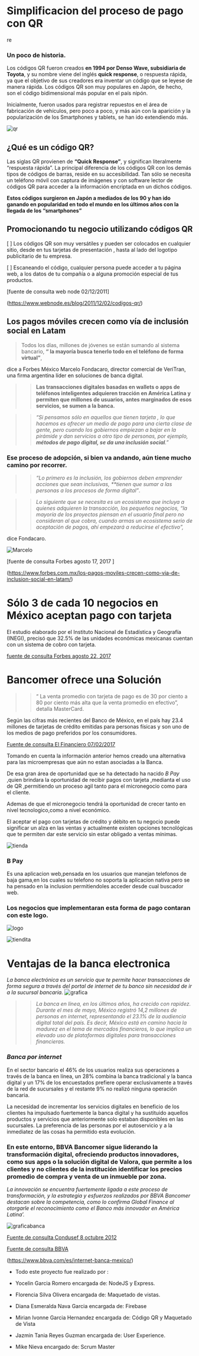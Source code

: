 
#  Simplificacion del proceso de pago con QR


re
###  Un poco de historia.

Los códigos QR fueron creados **en 1994 por Denso Wave, subsidiaria de Toyota**, y su nombre viene del inglés **quick response**, o  respuesta rápida, ya que el objetivo de sus creadores era inventar un código que se leyese de manera rápida. Los códigos QR son muy populares en Japón, de hecho, son el código bidimensional más popular en el país nipón.

Inicialmente, fueron usados para registrar repuestos en el área de fabricación de vehículos, pero poco a poco, y más aún con la aparición y la popularización de los Smartphones y tablets, se han ido extendiendo más.

![qr](imagenes/qr.png)

##  ¿Qué es un código QR?

Las siglas QR provienen de **“Quick Response”**, y significan literalmente “respuesta rápida”. La principal diferencia de los códigos QR con los demás tipos de códigos de barras, reside en su accesibilidad. Tan sólo se necesita un teléfono móvil con captura de imágenes  y con software lector de códigos QR para acceder a la información encriptada en un dichos códigos. 

**Estos códigos surgieron en Japón a mediados de los 90 y han ido ganando en popularidad en todo el mundo en los últimos años con la llegada de los “smartphones”**

## Promocionando tu negocio utilizando códigos QR
[ ] Los códigos QR son muy versátiles y pueden ser colocados en  cualquier sitio, desde en tus tarjetas de presentación , hasta al lado del logotipo publicitario de tu empresa.

[ ] Escaneando el código, cualquier persona puede acceder a tu página web, a los datos de tu compañía o a alguna promoción especial de tus productos. 

[fuente de consulta web node 02/12/2011]

(https://www.webnode.es/blog/2011/12/02/codigos-qr/)


## Los pagos móviles crecen como vía de inclusión social en Latam

 > Todos los días,  millones de jóvenes  se están sumando al sistema bancario, **“ la mayoría busca tenerlo todo en el teléfono de forma virtual”**, 
 
 dice a Forbes México Marcelo Fondacaro, director comercial de VeriTran, una firma argentina líder en soluciones de banca digital.
  
 >> **Las transacciones digitales basadas en wallets o apps de teléfonos inteligentes adquieren tracción en América Latina y permiten que millones de usuarios, antes marginados de esos servicios, se sumen a la banca.**

 >> *“Si pensamos sólo en aquellos que tienen tarjeta , lo que hacemos es ofrecer un medio de pago para una cierta clase de gente, pero cuando los gobiernos empiezan a bajar en la pirámide y dan servicios a otro tipo de personas, por ejemplo, **métodos de pago digital, se da una inclusión social**.”*

 ### Ese proceso de adopción, si bien va andando, aún tiene mucho camino por recorrer.


 >>  _“Lo primero es la inclusión, los gobiernos deben emprender acciones que sean inclusivas, **tienen que sumar a las personas a los procesos de forma digital”_.
 
>> _Lo siguiente que se necesita es un ecosistema que incluya a quienes adquieren la transacción, los pequeños negocios, “la mayoría de los proyectos piensan en el usuario final pero no consideran al que cobra, cuando armas un ecosistema serio de aceptación de pagos, ahí empezará a reducirse el efectivo”,_

dice Fondacaro.

![Marcelo](imagenes/MarceloFondacaro.jpg)

 [fuente de consulta Forbes agosto 17, 2017 ]

(https://www.forbes.com.mx/los-pagos-moviles-crecen-como-via-de-inclusion-social-en-latam/)

# Sólo 3 de cada 10 negocios en México aceptan pago con tarjeta


El estudio elaborado por el Instituto Nacional de Estadística y Geografía (INEGI), precisó que 32.5% de las unidades económicas mexicanas cuentan con un sistema de cobro con tarjeta.


 [fuente de consulta Forbes agosto 22, 2017](https://www.forbes.com.mx/solo-3-de-cada-10-negocios-en-mexico-aceptan-pago-con-tarjeta)

 # Bancomer ofrece una Solución 


>> “ La venta promedio con tarjeta de pago es de 30 por ciento a 80 por ciento más alta que la venta promedio en efectivo”, detalla MasterCard.

Según las cifras más recientes del Banco de México, en el país hay 23.4 millones de tarjetas de crédito emitidas para personas físicas y son uno de los medios de pago preferidos por los consumidores.


[Fuente de consulta El Financiero 07/02/2017](http://www.elfinanciero.com.mx/pyme/evita-que-tu-pyme-pierda-clientes-acepta-pagos-con-tarjeta)

Tomando en cuenta la información anterior hemos creado una alternativa para las microempresas que aún no estan asociadas a la Banca.

De esa gran área de oportunidad que se ha detectado ha nacido _B Pay_ ,quien brindara la oportunidad de recibir pagos con tarjeta ,medianta el uso de QR ,permitiendo un proceso agil tanto para el micronegocio como para el cliente.

Ademas de que el micronegocio tendrá la oportunidad de crecer tanto en nivel tecnologico,como a nivel económico.

El aceptar el pago con tarjetas de crédito y débito en tu negocio puede significar un alza en las ventas y actualmente existen opciones tecnológicas que te permiten dar este servicio sin estar obligado a ventas mínimas.


![tienda](imagenes/tienda.jpg)

### B Pay
Es una aplicacion web,pensada en los usuarios que manejan telefonos de baja gama,en los cuales su telefono no soporta la aplicacion nativa pero se ha pensado en la inclusion permitiendoles acceder desde cual buscador web.

### Los negocios que  implementaran esta forma de pago contaran con este logo.


![logo](imagenes/logo.png)

![tiendita](imagenes/tiendita.jpg)



# Ventajas de la banca electronica

 _La banca electrónica es un servicio que te permite hacer transacciones de forma segura a través del portal de internet de tu banco sin necesidad de ir a la sucursal bancaria._
![grafica](imagenes/grafica.png)

>> _La banca en línea, en los últimos años, ha crecido con rapidez. Durante el mes de mayo, México registró 14,2 millones de personas en internet, representando el 23.1% de la audiencia digital total del país. Es decir, México está en camino hacia la madurez en el tema de mercados financieros, lo que implica un elevado uso de plataformas digitales para transacciones financieras._

### _Banca por internet_

En el sector bancario el 46% de los usuarios realiza sus operaciones a través de la banca en línea, un 28% combina la banca tradicional y la banca digital y un 17% de los encuestados prefiere operar exclusivamente a través de la red de sucursales y el restante 9% no realizó ninguna operación bancaria.

La necesidad de incrementar los servicios digitales en beneficio de los clientes ha impulsado fuertemente la banca digital y ha sustituido aquellos productos y servicios que anteriormente solo estaban disponibles en las sucursales. La preferencia de las personas por el autoservicio y a la inmediatez de las cosas ha permitido esta evolución.

### En este entorno, BBVA Bancomer sigue liderando la transformación digital, ofreciendo productos innovadores, como sus apps o la solución digital de Valora, que permite a los clientes y no clientes de la institución identificar los precios promedio de compra y venta de un inmueble por zona.

_La innovación se encuentra fuertemente ligada a este proceso de transformación, y la estrategia y esfuerzos realizados por BBVA Bancomer destacan sobre la competencia, como lo confirma Global Finance al otorgarle el reconocimiento como el Banco más innovador en América Latina’._

![graficabanca](imagenes/graficabanca.png)



[Fuente de consulta Condusef 8 octubre 2012](https://www.condusef.gob.mx/Revista/index.php/usuario-inteligente/servicios-financieros/252-dale-direccion-a-tu-negocio)

[Fuente de consulta BBVA](https://www.bbva.com/es/mexico-mas-competitivo-banca-digital-estados-unidos-brasil/)


(https://www.bbva.com/es/internet-banca-mexico/)


 - Todo este proyecto fue realizado por :
 - Yocelin Garcia Romero encargada de: NodeJS y Express.

 - Florencia Silva Olivera encargada de: Maquetado de vistas.

 - Diana Esmeralda  Nava Garcia encargada de: Firebase
 
 - Mirian Ivonne Garcia Hernandez encargada de: Código QR y Maquetado de Vista
 
 - Jazmin Tania Reyes Guzman encargada de: User Experience.
 
 - Mike Nieva encargado de: Scrum Master
